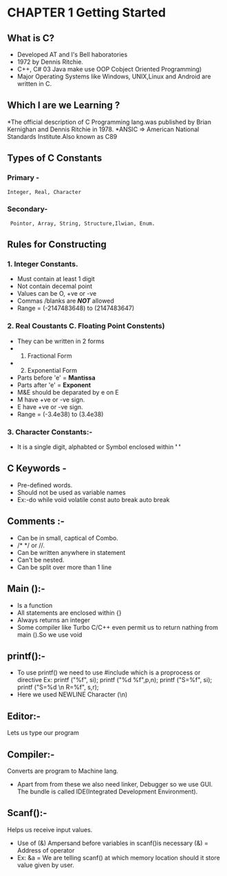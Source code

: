 # CHAPTER 1 Getting Started
## What is C?
* Developed AT and I's Bell haboratories
* 1972 by Dennis Ritchie.
* C++, C# 03 Java make use OOP Cobject Oriented Programming)
* Major Operating Systems like Windows, UNIX,Linux and Android are written in C.

## Which I are we Learning ?
*The official description of C Programming lang.was published by Brian Kernighan and Dennis Ritchie in 1978.
*ANSIC => American National Standards Institute.Also known as C89

## Types of C Constants
### Primary - 
    Integer, Real, Character
### Secondary- 
     Pointor, Array, String, Structure,Ilwian, Enum.
     
## Rules for Constructing
### 1. Integer Constants.
* Must contain at least 1 digit
* Not contain decemal point
* Values can be O, +ve or -ve
* Commas /blanks are **_NOT_** allowed
* Range = (-2147483648) to (2147483647)

### 2. Real Coustants C. Floating Point Constents)
* They can be written in 2 forms
* 1. Fractional Form
* 2. Exponential Form
* Parts before 'e' = **Mantissa**
* Parts after 'e' = **Exponent**
* M&E should be deparated by e on E
* M have +ve or -ve sign.
* E have +ve or -ve sign.
* Range = (-3.4e38) to (3.4e38)

### 3. Character Constants:-
* It is a single digit, alphabted or Symbol enclosed within **' '**

## C Keywords -
* Pre-defined words.
* Should not be used as variable names 
* Ex:-do
while
void
volatile
const
auto
break
auto
break

## Comments :-
* Can be in small, captical of Combo.
* /* */ or //.
* Can be written anywhere in statement
* Can't be nested.
* Can be split over more than 1 line

## Main ():-
* Is a function
* All statements are enclosed within {}
* Always returns an integer
* Some compiler like Turbo C/C++ even permit us to return nathing from main ().So we use void 

## printf():-
* To use printf() we need to use #include <stdio> which is a proprocess or directive
Ex: printf ("%f", si);
printf ("%d %f",p,n);
printf ("S=%f", si);
printf ("S=%d \n R=%f", s,r);
* Here we used NEWLINE Character (\n)
  
## Editor:-
Lets us type our program
  
## Compiler:-
Converts are program to Machine lang.
* Apart from from these we also need linker, Debugger so we use GUI. The bundle is called IDE(Integrated Development Environment).
  
## Scanf():-
Helps us receive input values.
* Use of (&) Ampersand before variables in scanf()is necessary (&) = Address of operator
* Ex: &a = We are telling scanf() at which memory location should it store value given by user.
  

